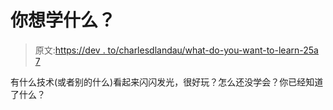 # 你想学什么？

> 原文:[https://dev . to/charlesdlandau/what-do-you-want-to-learn-25a 7](https://dev.to/charlesdlandau/what-do-you-want-to-learn-25a7)

有什么技术(或者别的什么)看起来闪闪发光，很好玩？怎么还没学会？你已经知道了什么？